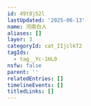 ```yaml
---
id: 49t8j52l
lastUpdated: '2025-06-13'
name: 河南白人
aliases: []
layer: 3
categoryId: cat_IIjclkT2
tagIds:
  - tag__Yc-1HL0
nsfw: false
parent: ''
relatedEntries: []
timelineEvents: []
titledLinks: []
---
```


